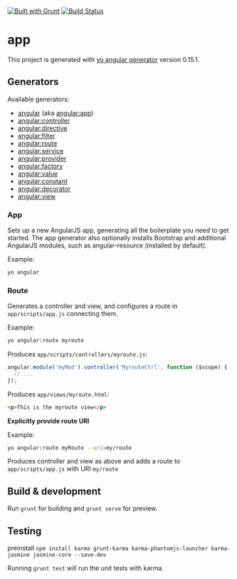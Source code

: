 [![Built with Grunt](https://cdn.gruntjs.com/builtwith.png)](http://gruntjs.com/)
[![Build Status](https://travis-ci.org/rsjung0320/doshare-front.svg?branch=master)](https://travis-ci.org/rsjung0320/doshare-front)

# app

This project is generated with [yo angular generator](https://github.com/yeoman/generator-angular)
version 0.15.1.

## Generators

Available generators:

* [angular](#app) (aka [angular:app](#app))
* [angular:controller](#controller)
* [angular:directive](#directive)
* [angular:filter](#filter)
* [angular:route](#route)
* [angular:service](#service)
* [angular:provider](#service)
* [angular:factory](#service)
* [angular:value](#service)
* [angular:constant](#service)
* [angular:decorator](#decorator)
* [angular:view](#view)

### App
Sets up a new AngularJS app, generating all the boilerplate you need to get started. The app generator also optionally installs Bootstrap and additional AngularJS modules, such as angular-resource (installed by default).

Example:
```bash
yo angular
```

### Route
Generates a controller and view, and configures a route in `app/scripts/app.js` connecting them.

Example:
```bash
yo angular:route myroute
```

Produces `app/scripts/controllers/myroute.js`:
```javascript
angular.module('myMod').controller('MyrouteCtrl', function ($scope) {
  // ...
});
```

Produces `app/views/myroute.html`:
```html
<p>This is the myroute view</p>
```

**Explicitly provide route URI**

Example:
```bash
yo angular:route myRoute --uri=my/route
```

Produces controller and view as above and adds a route to `app/scripts/app.js`
with URI `my/route`

## Build & development

Run `grunt` for building and `grunt serve` for preview.

## Testing

preinstall
`npm install karma grunt-karma karma-phantomjs-launcher karma-jasmine jasmine-core --save-dev`

Running `grunt test` will run the unit tests with karma.
